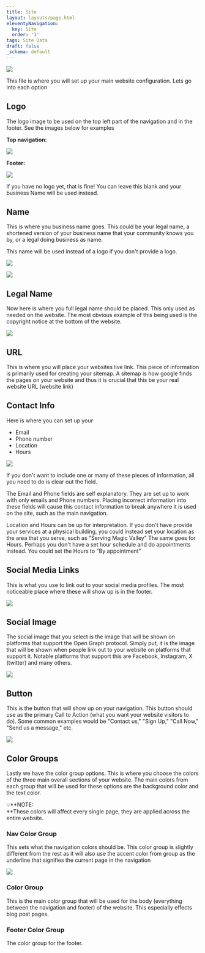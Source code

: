 ```yaml
---
title: Site
layout: layouts/page.html
eleventyNavigation:
  key: Site
  order: '1'
tags: Site Data
draft: false
_schema: default
---
```

![](/assets/images/uploads/image-40.png)

This file is where you will set up your main website configuration. Lets go into each option

## Logo

The logo image to be used on the top left part of the navigation and in the footer. See the images below for examples

**Top navigation:**

![](/assets/images/uploads/image-41.png)

**Footer:**

![](/assets/images/uploads/image-42.png)

If you have no logo yet, that is fine! You can leave this blank and your business Name will be used instead.

## Name

This is where you business name goes. This could be your legal name, a shortened version of your business name that your community knows you by, or a legal doing business as name.

This name will be used instead of a logo if you don't provide a logo.

![](/assets/images/uploads/image-44.png)

![](/assets/images/uploads/image-46.png)

## Legal Name

Now here is where you full legal name should be placed. This only used as needed on the website. The most obvious example of this being used is the copyright notice at the bottom of the website.

![](/assets/images/uploads/image-48.png)

## URL

This is where you will place your websites live link. This piece of information is primarily used for creating your sitemap. A sitemap is how google finds the pages on your website and thus it is crucial that this be your real website URL (website link)

## Contact Info

Here is where you can set up your

* Email
* Phone number
* Location
* Hours

![](/assets/images/uploads/image-50.png)

If you don't want to include one or many of these pieces of information, all you need to do is clear out the field.

The Email and Phone fields are self explanatory. They are set up to work with only emails and Phone numbers. Placing incorrect information into these fields will cause this contact information to break anywhere it is used on the site, such as the main navigation.

Location and Hours can be up for interpretation. If you don't have provide your services at a physical building, you could instead set your location as the area that you serve, such as "Serving Magic Valley" The same goes for Hours. Perhaps you don't have a set hour schedule and do appointments instead. You could set the Hours to "By appointment"

## Social Media Links

This is what you use to link out to your social media profiles. The most noticeable place where these will show up is in the footer.

![](/assets/images/uploads/image-51.png)

## Social Image

The social image that you select is the image that will be shown on platforms that support the Open Graph protocol. Simply put, it is the image that will be shown when people link out to your website on platforms that support it. Notable platforms that support this are Facebook, Instagram, X (twitter) and many others.

![](/assets/images/uploads/image-52.png)

## Button

This is the button that will show up on your navigation. This button should use as the primary Call to Action (what you want your website visitors to do). Some common examples would be "Contact us," "Sign Up," "Call Now," "Send us a message," etc.

![](/assets/images/uploads/image-54.png)

## Color Groups

Lastly we have the color group options. This is where you choose the colors of the three main overall sections of your website. The main colors from each group  that will be used for these options are the background color and the text color.

💡\*\*NOTE:<br>\*\*These colors will affect every single page, they are applied across the entire website.

### Nav Color Group

This sets what the navigation colors should be. This color group is slightly different from the rest as it will also use the accent color from group as the underline that signifies the current page in the navigation

![](/assets/images/uploads/image-55.png)

### Color Group

This is the main color group that will be used for the body (everything between the navigation and footer) of the website. This especially effects blog post pages.

### Footer Color Group

The color group for the footer.